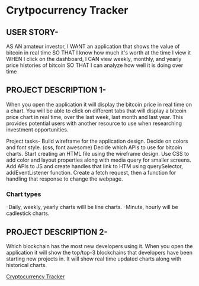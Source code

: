 # Crytpocurrency Tracker


## USER STORY-

AS AN amateur investor,
I WANT an application that shows the value of bitcoin in real time
SO THAT I know how much it's worth at the time I view it
WHEN I click on the dashboard,
I CAN view weekly, monthly, and yearly price histories of bitcoin
SO THAT I can analyze how well it is doing over time

## PROJECT DESCRIPTION 1-

When you open the application it will display the bitcoin price in real time on a chart. You will be able to click on different tabs that will display a bitcoin price chart in real time, over the last week, last month and last year. This provides potential users with another resource to use when researching investment opportunities. 

Project tasks-
Build wireframe for the application design.
Decide on colors and font style. (css, font awesome)
Decide which APIs to use for bitcoin charts.
Start creating an HTML file using the wireframe design.
Use CSS to add color and layout properties along with media query for smaller screens.
Add APIs to JS and create handles that link to HTM using querySelector, addEventListener function. 
Create a fetch request, then a function for handling that response to change the webpage.


### Chart types

-Daily, weekly, yearly charts willl be line charts. 
-Minute, hourly will be cadlestick charts.


## PROJECT DESCRIPTION 2- 

Which blockchain has the most new developers using it. When you open the application it will show the top/top-3 blockchains that developers have been starting new projects in. It will show real time updated charts along with historical charts. 

<a href=https://phoenix-staley.github.io/cryptocurrency_tracker>Cryptocurrency Tracker</a>

<img src="./images/.png" alt=""/>


